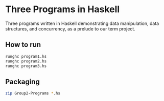 # Three Programs in Haskell

Three programs written in Haskell demonstrating data manipulation, data structures, and concurrency, as a prelude to our term project.

## How to run

```bash
runghc program1.hs
runghc program2.hs
runghc program3.hs
```

## Packaging

```bash
zip Group2-Programs *.hs
```
